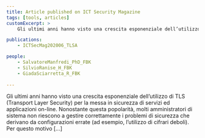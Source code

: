 ```yaml
---
title: Article published on ICT Security Magazine
tags: [tools, articles]
customExcerpt: >
    Gli ultimi anni hanno visto una crescita esponenziale dell’utilizzo di TLS (Transport Layer Security) per la messa in sicurezza di servizi ed applicazioni on-line. Nonostante questa popolarità, molti amministratori di sistema non riescono a gestire correttamente i problemi di sicurezza che derivano da configurazioni errate (ad esempio, l’utilizzo di cifrari deboli). Per questo motivo [...]

publications:
    - ICTSecMag202006_TLSA

people:
    - SalvatoreManfredi_PhD_FBK
    - SilvioRanise_H_FBK
    - GiadaSciarretta_R_FBK
      
---
```


Gli ultimi anni hanno visto una crescita esponenziale dell’utilizzo di TLS (Transport Layer Security) per la messa in sicurezza di servizi ed applicazioni on-line. Nonostante questa popolarità, molti amministratori di sistema non riescono a gestire correttamente i problemi di sicurezza che derivano da configurazioni errate (ad esempio, l’utilizzo di cifrari deboli). Per questo motivo [...]